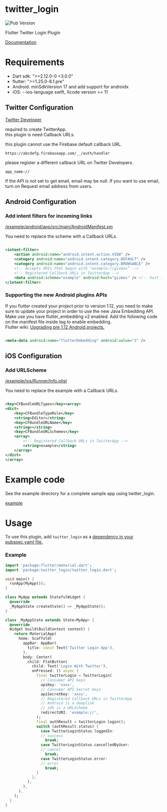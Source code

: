 # twitter_login

![Pub Version](https://img.shields.io/pub/v/twitter_login?color=blue)

Flutter Twitter Login Plugin

[Documentation](https://0maru.github.io/twitter_login/)

# Requirements

- Dart sdk: ">=2.12.0-0 <3.0.0"
- flutter: ">=1.25.0-8.1.pre"
- Android: minSdkVersion 17 and add support for androidx
- iOS: --ios-language swift, Xcode version >= 11

## Twitter Configuration

[Twitter Developer](https://developer.twitter.com/)

required to create TwitterApp.  
this plugin is need Callback URLs.

this plugin cannot use the Firebase default callback URL.

```
https://abcdefg.firebaseapp.com/__/auth/handler
```

please register a different callback URL on Twitter Developers.

```
app_name://
```

If the API is not set to get email, email may be null. If you want to use email, turn on Request
email address from users.

## Android Configuration

### Add intent filters for incoming links

[/example/android/app/src/main/AndroidManifest.xm](https://github.com/0maru/twitter_login/blob/master/example/android/app/src/main/AndroidManifest.xml)

You need to replace the scheme with a Callback URLs.

```xml

<intent-filter>
    <action android:name="android.intent.action.VIEW" />
    <category android:name="android.intent.category.DEFAULT" />
    <category android:name="android.intent.category.BROWSABLE" />
    <!-- Accepts URIs that begin with "example://gizmos” -->
    <!-- Registered Callback URLs in TwitterApp -->
    <data android:scheme="example" android:host="gizmos" /> <!-- host is option -->
</intent-filter>
```

### Supporting the new Android plugins APIs

If you flutter created your project prior to version 1.12, you need to make sure to update your
project in order to use the new Java Embedding API.  
Make use you have flutter_embedding v2 enabled. Add the following code on the manifest file
inside <application> tag to enable embedding.  
Flutter
wiki: [Upgrading pre 1.12 Android projects.](https://github.com/flutter/flutter/wiki/Upgrading-pre-1.12-Android-projects)

```xml

<meta-data android:name="flutterEmbedding" android:value="2" />
```

## iOS Configuration

### Add URLScheme

[/example/ios/Runner/Info.plist](https://github.com/0maru/twitter_login/blob/master/example/ios/Runner/Info.plist#L21)

You need to replace the example with a Callback URLs.

```xml

<key>CFBundleURLTypes</key><array>
<dict>
    <key>CFBundleTypeRole</key>
    <string>Editor</string>
    <key>CFBundleURLName</key>
    <string></string>
    <key>CFBundleURLSchemes</key>
    <array>
        <!-- Registered Callback URLs in TwitterApp -->
        <string>example</string>
    </array>
</dict>
</array>
```

# Example code

See the example directory for a complete sample app using twitter_login.

[example](https://github.com/0maru/twitter_login/tree/master/example)

# Usage

To use this plugin, add `twitter_login` as
a [dependency in your pubspec.yaml file.](https://flutter.dev/platform-plugins/)

### Example

```dart
import 'package:flutter/material.dart';
import 'package:twitter_login/twitter_login.dart';

void main() {
  runApp(MyApp());
}

class MyApp extends StatefulWidget {
  @override
  _MyAppState createState() => _MyAppState();
}

class _MyAppState extends State<MyApp> {
  @override
  Widget build(BuildContext context) {
    return MaterialApp(
      home: Scaffold(
        appBar: AppBar(
          title: const Text('Twitter Login App'),
        ),
        body: Center(
          child: FlatButton(
            child: Text('Login With Twitter'),
            onPressed: () async {
              final twitterLogin = TwitterLogin(
                // Consumer API keys 
                apiKey: 'xxxx',
                // Consumer API Secret keys 
                apiSecretKey: 'xxxx',
                // Registered Callback URLs in TwitterApp
                // Android is a deeplink
                // iOS is a URLScheme
                redirectURI: 'example://',
              );
              final authResult = twitterLogin.login();
              switch (authResult.status) {
                case TwitterLoginStatus.loggedIn:
                // success
                  break;
                case TwitterLoginStatus.cancelledByUser:
                // cancel
                  break;
                case TwitterLoginStatus.error:
                // error
                  break;
              }
            },
          ),
        ),
      ),
    );
  }
}
```